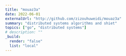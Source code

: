 ```yaml
---
title: "mouaz3a"
date: 2022-06-01
externalUrl: "http://github.com/zizouhuweidi/mouaz3a"
summary: "distributed systems algorithms and shiet"
topics: ["go", "distributed systems"]
# description: ""
_build:
  render: "false"
  list: "local"
---
```


